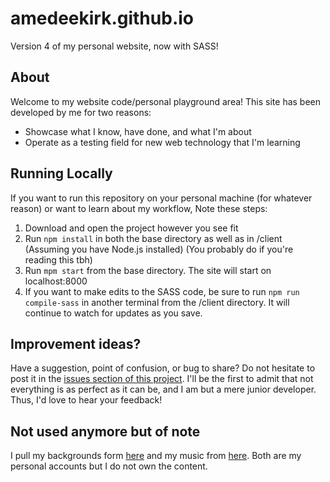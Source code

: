 # amedeekirk.github.io
Version 4 of my personal website, now with SASS!

## About
Welcome to my website code/personal playground area! This site has been developed by me for two reasons:
- Showcase what I know, have done, and what I'm about
- Operate as a testing field for new web technology  that I'm learning

## Running Locally
If you want to run this repository on your personal machine (for whatever reason) or want to learn about my workflow, Note these steps:

1. Download and open the project however you see fit
2. Run `npm install` in both the base directory as well as in /client (Assuming you have Node.js installed) (You probably do if you're reading this tbh)
3. Run `mpm start` from the base directory. The site will start on localhost:8000
4. If you want to make edits to the SASS code, be sure to run `npm run compile-sass` in another terminal from the /client directory. It will continue to watch for updates as you save.


## Improvement ideas?
Have a suggestion, point of confusion, or bug to share? Do not hesitate to post it in the [issues section of this project](https://github.com/amedeekirk/amedeekirk.github.io/issues). I'll be the first to admit that not everything is as perfect as it can be, and I am but a mere junior developer. Thus, I'd love to hear your feedback!

## Not used anymore but of note
I pull my backgrounds form [here](http://imgur.com/a/NwYZq) and my music from [here](https://soundcloud.com/amedee-kirkpatrick-607716013/sets/playlist-converter). Both are my personal accounts but I do not own the content.